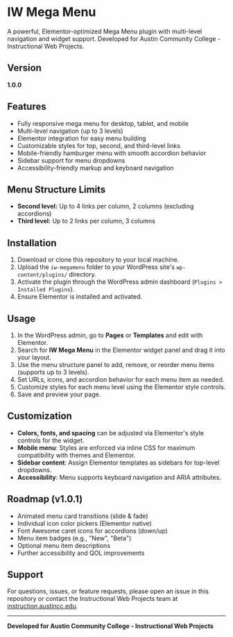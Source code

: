 # IW Mega Menu

A powerful, Elementor-optimized Mega Menu plugin with multi-level navigation and widget support. Developed for Austin Community College - Instructional Web Projects.

## Version
**1.0.0**

## Features
- Fully responsive mega menu for desktop, tablet, and mobile
- Multi-level navigation (up to 3 levels)
- Elementor integration for easy menu building
- Customizable styles for top, second, and third-level links
- Mobile-friendly hamburger menu with smooth accordion behavior
- Sidebar support for menu dropdowns
- Accessibility-friendly markup and keyboard navigation

## Menu Structure Limits
- **Second level:** Up to 4 links per column, 2 columns (excluding accordions)
- **Third level:** Up to 2 links per column, 3 columns

## Installation
1. Download or clone this repository to your local machine.
2. Upload the `iw-megamenu` folder to your WordPress site's `wp-content/plugins/` directory.
3. Activate the plugin through the WordPress admin dashboard (`Plugins > Installed Plugins`).
4. Ensure Elementor is installed and activated.

## Usage
1. In the WordPress admin, go to **Pages** or **Templates** and edit with Elementor.
2. Search for **IW Mega Menu** in the Elementor widget panel and drag it into your layout.
3. Use the menu structure panel to add, remove, or reorder menu items (supports up to 3 levels).
4. Set URLs, icons, and accordion behavior for each menu item as needed.
5. Customize styles for each menu level using the Elementor style controls.
6. Save and preview your page.

## Customization
- **Colors, fonts, and spacing** can be adjusted via Elementor's style controls for the widget.
- **Mobile menu**: Styles are enforced via inline CSS for maximum compatibility with themes and Elementor.
- **Sidebar content**: Assign Elementor templates as sidebars for top-level dropdowns.
- **Accessibility**: Menu supports keyboard navigation and ARIA attributes.

## Roadmap (v1.0.1)
- Animated menu card transitions (slide & fade)
- Individual icon color pickers (Elementor native)
- Font Awesome caret icons for accordions (down/up)
- Menu item badges (e.g., "New", "Beta")
- Optional menu item descriptions
- Further accessibility and QOL improvements

## Support
For questions, issues, or feature requests, please open an issue in this repository or contact the Instructional Web Projects team at [instruction.austincc.edu](https://instruction.austincc.edu).

---

**Developed for Austin Community College - Instructional Web Projects** 